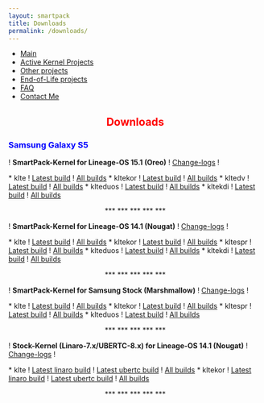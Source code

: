 ```yaml
---
layout: smartpack
title: Downloads
permalink: /downloads/
---
```


<style>
    tab1 { padding-left: 4em; }
</style>

* <a href="https://sunilpaulmathew.github.io/smartpack/">Main</a>
* <a href="https://sunilpaulmathew.github.io/kernel-projects/">Active Kernel Projects</a>
* <a href="https://sunilpaulmathew.github.io/others/">Other projects</a>
* <a href="https://sunilpaulmathew.github.io/end-of-life/">End-of-Life projects</a>
* <a href="https://sunilpaulmathew.github.io/faq/">FAQ</a>
* <a href="https://sunilpaulmathew.github.io/contact/">Contact Me</a>

<h2 style="color: red; text-align: center">Downloads</h2>

<h3 style="color: blue">Samsung Galaxy S5</h3>

<p>! <strong>SmartPack-Kernel for Lineage-OS 15.1 (Oreo)</strong> ! <a href="https://raw.githubusercontent.com/SmartPack/SmartPack-Kernel-Project_kltexxx/Oreo/change-logs.md">Change-logs</a> !</p>
* klte ! <a href="https://github.com/SmartPack/SmartPack-Kernel-Project_kltexxx/blob/Oreo/kernel-release/SmartPack-Kernel-klte.zip?raw=true">Latest build</a> ! <a href="https://androidfilehost.com/?w=files&flid=241029">All builds</a>
* kltekor ! <a href="https://androidfilehost.com/?w=files&flid=241029">Latest build</a> ! <a href="https://androidfilehost.com/?w=files&flid=241029">All builds</a>
* kltedv ! <a href="https://github.com/SmartPack/SmartPack-Kernel-Project_kltexxx/blob/Oreo/kernel-release/SmartPack-Kernel-kltedv.zip?raw=true">Latest build</a> ! <a href="https://androidfilehost.com/?w=files&flid=241029">All builds</a>
* klteduos ! <a href="https://github.com/SmartPack/SmartPack-Kernel-Project_kltexxx/blob/Oreo/kernel-release/SmartPack-Kernel-klteduos.zip?raw=true">Latest build</a> ! <a href="https://androidfilehost.com/?w=files&flid=241029">All builds</a>
* kltekdi ! <a href="https://github.com/SmartPack/SmartPack-Kernel-Project_kltexxx/blob/Oreo/kernel-release/SmartPack-Kernel-kltekdi.zip?raw=true">Latest build</a> ! <a href="https://androidfilehost.com/?w=files&flid=241029">All builds</a>

<p style="text-align: center;">*** *** *** *** ***</p>

<p>! <strong>SmartPack-Kernel for Lineage-OS 14.1 (Nougat)</strong> ! <a href="https://raw.githubusercontent.com/SmartPack/SmartPack-Kernel-Project_kltexxx/Nougat/change-logs.md">Change-logs</a> !</p>
* klte ! <a href="https://github.com/SmartPack/SmartPack-Kernel-Project_kltexxx/blob/Nougat/kernel-release/SmartPack-Kernel-klte.zip?raw=true">Latest build</a> ! <a href="https://androidfilehost.com/?w=files&flid=227310">All builds</a>
* kltekor ! <a href="https://github.com/SmartPack/SmartPack-Kernel-Project_kltexxx/blob/Nougat/kernel-release/SmartPack-Kernel-kltekor.zip?raw=true">Latest build</a> ! <a href="https://androidfilehost.com/?w=files&flid=227315">All builds</a>
* kltespr ! <a href="https://github.com/SmartPack/SmartPack-Kernel-Project_kltexxx/blob/Nougat/kernel-release/SmartPack-Kernel-kltespr.zip?raw=true">Latest build</a> ! <a href="https://androidfilehost.com/?w=files&flid=227317">All builds</a>
* klteduos ! <a href="https://github.com/SmartPack/SmartPack-Kernel-Project_kltexxx/blob/Nougat/kernel-release/SmartPack-Kernel-klteduos.zip?raw=true">Latest build</a> ! <a href="https://androidfilehost.com/?w=files&flid=227316">All builds</a>
* kltekdi ! <a href="https://github.com/SmartPack/SmartPack-Kernel-Project_kltexxx/blob/Nougat/kernel-release/SmartPack-Kernel-kltekdi.zip?raw=true">Latest build</a> ! <a href="https://androidfilehost.com/?w=files&flid=251637">All builds</a>

<p style="text-align: center;">*** *** *** *** ***</p>

<p>! <strong>SmartPack-Kernel for Samsung Stock (Marshmallow)</strong> ! <a href="https://raw.githubusercontent.com/SmartPack/SmartPack-Kernel-Project_kltexxx/stock/change-logs.md">Change-logs</a> !</p>
* klte ! <a href="https://github.com/SmartPack/SmartPack-Kernel-Project_kltexxx/blob/stock/kernel-release/SmartPack-Kernel-klte.zip?raw=true">Latest build</a> ! <a href="https://androidfilehost.com/?w=files&flid=177762">All builds</a>
* kltekor ! <a href="https://github.com/SmartPack/SmartPack-Kernel-Project_kltexxx/blob/stock/kernel-release/SmartPack-Kernel-kltekor.zip?raw=true">Latest build</a> ! <a href="https://androidfilehost.com/?w=files&flid=177764">All builds</a>
* kltespr ! <a href="https://github.com/SmartPack/SmartPack-Kernel-Project_kltexxx/blob/stock/kernel-release/SmartPack-Kernel-kltespr.zip?raw=true">Latest build</a> ! <a href="https://androidfilehost.com/?w=files&flid=177768">All builds</a>
* klteduos ! <a href="https://github.com/SmartPack/SmartPack-Kernel-Project_kltexxx/blob/stock/kernel-release/SmartPack-Kernel-klteduos.zip?raw=true">Latest build</a> ! <a href="https://androidfilehost.com/?w=files&flid=177765">All builds</a>

<p style="text-align: center;">*** *** *** *** ***</p>

<p>! <strong>Stock-Kernel (Linaro-7.x/UBERTC-8.x) for Lineage-OS 14.1 (Nougat)</strong> ! <a href="https://raw.githubusercontent.com/SmartPack/Stock-Kernel_Linaro-UBERTC_kltexxx/Nougat/change-logs.md">Change-logs</a> !</p>
* klte ! <a href="https://github.com/SmartPack/Stock-Kernel_Linaro-UBERTC_kltexxx/blob/Nougat/kernel-release/Stock-Kernel-klte-linaro.zip?raw=true">Latest linaro build</a> ! <a href="https://github.com/SmartPack/Stock-Kernel_Linaro-UBERTC_kltexxx/blob/Nougat/kernel-release/Stock-Kernel-klte-ubertc.zip?raw=true">Latest ubertc build</a> ! <a href="https://github.com/SmartPack/Stock-Kernel_Linaro-UBERTC_kltexxx/releases">All builds</a>
* kltekor ! <a href="https://github.com/SmartPack/Stock-Kernel_Linaro-UBERTC_kltexxx/blob/Nougat/kernel-release/Stock-Kernel-kltekor-linaro.zip?raw=true">Latest linaro build</a> ! <a href="https://github.com/SmartPack/Stock-Kernel_Linaro-UBERTC_kltexxx/blob/Nougat/kernel-release/Stock-Kernel-kltekor-ubertc.zip?raw=true">Latest ubertc build</a> ! <a href="https://github.com/SmartPack/Stock-Kernel_Linaro-UBERTC_kltexxx/releases">All builds</a>

<p style="text-align: center;">*** *** *** *** ***</p>
